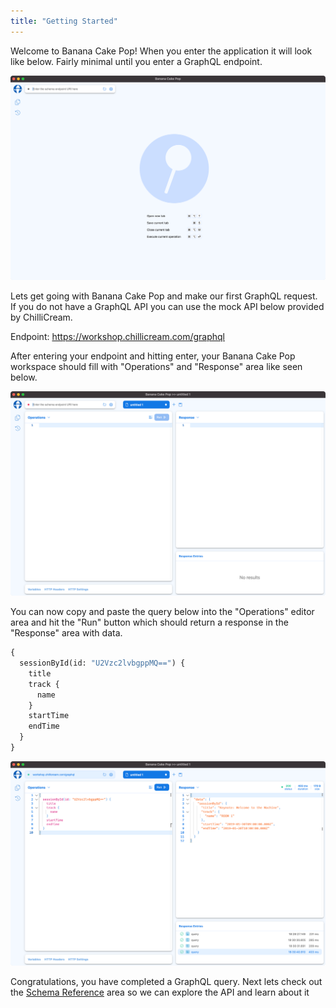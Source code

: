```yaml
---
title: "Getting Started"
---
```


Welcome to Banana Cake Pop!
When you enter the application it will look like below. Fairly minimal until you enter a GraphQL endpoint.

![Banana Cake Pop - Start](../../shared/bcp/bcp-start-screen.png)

Lets get going with Banana Cake Pop and make our first GraphQL request. If you do not have a GraphQL API you can use the mock API below provided by ChilliCream.

Endpoint: https://workshop.chillicream.com/graphql

After entering your endpoint and hitting enter, your Banana Cake Pop workspace should fill with "Operations" and "Response" area like seen below.

![Banana Cake Pop - Endpoint Entry](../../shared/bcp/bcp-endpoint-entry.png)

You can now copy and paste the query below into the "Operations" editor area and hit the "Run" button which should return a response in the "Response" area with data.

```graphql
{
  sessionById(id: "U2Vzc2lvbgppMQ==") {
    title
    track {
      name
    }
    startTime
    endTime
  }
}
```

![Banana Cake Pop - Sessions By Id Query](../../shared/bcp/bcp-sessionsbyid-query.png)

Congratulations, you have completed a GraphQL query. Next lets check out the [Schema Reference](/docs/bananacakepop/v2/schema-reference) area so we can explore the API and learn about it
